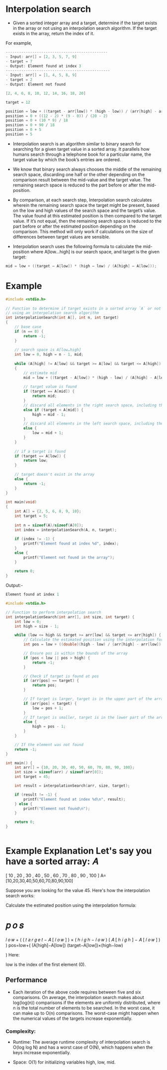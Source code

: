 # Interpolation search
- Given a sorted integer array and a target, determine if the target exists in the array or not using an interpolation search algorithm. If the target exists in the array, return the index of it.

For example,
```c
----------------------------------------------
- Input: arr[] = [2, 3, 5, 7, 9]
- target = 7 
- Output: Element found at index 3
-----------------------------------------------
- Input: arr[] = [1, 4, 5, 8, 9]
- target = 2
- Output: Element not found

```

```c
[2, 4, 6, 8, 10, 12, 14, 16, 18, 20]

target = 12

position = low + ((target - arr[low]) * (high - low)) / (arr[high] - arr[low])
position = 0 + ((12 - 2) * (9 - 0)) / (20 - 2)
position = 0 + (10 * 9) / 18
position = 0 + 90 / 18
position = 0 + 5
position = 5
```

- Interpolation search is an algorithm similar to binary search for searching for a given target value in a sorted array. It parallels how humans search through a telephone book for a particular name, the target value by which the book’s entries are ordered.

- We know that binary search always chooses the middle of the remaining search space, discarding one half or the other depending on the comparison result between the mid-value and the target value. The remaining search space is reduced to the part before or after the mid-position.

- By comparison, at each search step, Interpolation search calculates wherein the remaining search space the target might be present, based on the low and high values of the search space and the target’s value. The value found at this estimated position is then compared to the target value. If it’s not equal, then the remaining search space is reduced to the part before or after the estimated position depending on the comparison. This method will only work if calculations on the size of differences between target values are sensible.

- Interpolation search uses the following formula to calculate the mid-position where A[low…high] is our search space, and target is the given target:
```c
mid = low + ((target – A[low]) * (high – low) / (A[high] – A[low]));
```

# Example
```c
#include <stdio.h>
 
// Function to determine if target exists in a sorted array `A` or not
// using an interpolation search algorithm
int interpolationSearch(int A[], int n, int target)
{
    // base case
    if (n == 0) {
        return -1;
    }
 
    // search space is A[low…high]
    int low = 0, high = n - 1, mid;
 
    while (A[high] != A[low] && target >= A[low] && target <= A[high])
    {
        // estimate mid
        mid = low + ((target - A[low]) * (high - low) / (A[high] - A[low]));
 
        // target value is found
        if (target == A[mid]) {
            return mid;
        }
        // discard all elements in the right search space, including the middle element
        else if (target < A[mid]) {
            high = mid - 1;
        }
        // discard all elements in the left search space, including the middle element
        else {
            low = mid + 1;
        }
    }
 
    // if a target is found
    if (target == A[low]) {
        return low;
    }
 
    // target doesn't exist in the array
    else {
        return -1;
    }
}
 
int main(void)
{
    int A[] = {2, 5, 6, 8, 9, 10};
    int target = 5;
 
    int n = sizeof(A)/sizeof(A[0]);
    int index = interpolationSearch(A, n, target);
 
    if (index != -1) {
        printf("Element found at index %d", index);
    }
    else {
        printf("Element not found in the array");
    }
 
    return 0;
}

```
Output:-
```c
Element found at index 1


```

~~~c
#include <stdio.h>

// Function to perform interpolation search
int interpolationSearch(int arr[], int size, int target) {
    int low = 0;
    int high = size - 1;

    while (low <= high && target >= arr[low] && target <= arr[high]) {
        // Calculate the estimated position using the interpolation formula
        int pos = low + ((double)(high - low) / (arr[high] - arr[low]) * (target - arr[low]));

        // Ensure pos is within the bounds of the array
        if (pos < low || pos > high) {
            return -1;
        }

        // Check if target is found at pos
        if (arr[pos] == target) {
            return pos;
        }

        // If target is larger, target is in the upper part of the array
        if (arr[pos] < target) {
            low = pos + 1;
        }
        // If target is smaller, target is in the lower part of the array
        else {
            high = pos - 1;
        }
    }

    // If the element was not found
    return -1;
}

int main() {
    int arr[] = {10, 20, 30, 40, 50, 60, 70, 80, 90, 100};
    int size = sizeof(arr) / sizeof(arr[0]);
    int target = 45;

    int result = interpolationSearch(arr, size, target);

    if (result != -1) {
        printf("Element found at index %d\n", result);
    } else {
        printf("Element not found\n");
    }

    return 0;
}



~~~

Example Explanation
Let's say you have a sorted array:
𝐴
=
[
10
,
20
,
30
,
40
,
50
,
60
,
70
,
80
,
90
,
100
]
A=[10,20,30,40,50,60,70,80,90,100]

Suppose you are looking for the value 45. Here's how the interpolation search works:

Calculate the estimated position using the interpolation formula:

𝑝
𝑜
𝑠
=
𝑙
𝑜
𝑤
+
(
(
𝑡
𝑎
𝑟
𝑔
𝑒
𝑡
−
𝐴
[
𝑙
𝑜
𝑤
]
)
×
(
ℎ
𝑖
𝑔
ℎ
−
𝑙
𝑜
𝑤
)
(
𝐴
[
ℎ
𝑖
𝑔
ℎ
]
−
𝐴
[
𝑙
𝑜
𝑤
]
)
)
pos=low+( 
(A[high]−A[low])
(target−A[low])×(high−low)

 )
Here:

low is the index of the first element (0).

## Performance
- Each iteration of the above code requires between five and six comparisons. On average, the interpolation search makes about log(log(n)) comparisons if the elements are uniformly distributed, where n is the 
 total number of elements to be searched. In the worst case, it can make up to O(n) comparisons. The worst-case might happen when the numerical values of the targets increase exponentially.

### Complexity:
- Runtime: The average runtime complexity of interpolation search is O(log log N) and has a worst case of O(N), which happens when the keys increase exponentially.

- Space: O(1) for initializing variables high, low, mid.
